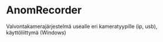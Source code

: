 # AnomRecorder
Valvontakamerajärjestelmä usealle eri kameratyypille (ip, usb), käyttöliittymä (Windows)
